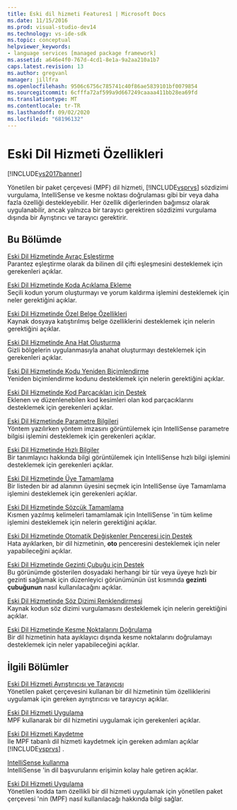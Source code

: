 ```yaml
---
title: Eski dil hizmeti Features1 | Microsoft Docs
ms.date: 11/15/2016
ms.prod: visual-studio-dev14
ms.technology: vs-ide-sdk
ms.topic: conceptual
helpviewer_keywords:
- language services [managed package framework]
ms.assetid: a646e4f0-767d-4cd1-8e1a-9a2aa210a1b7
caps.latest.revision: 13
ms.author: gregvanl
manager: jillfra
ms.openlocfilehash: 9506c6756c785741c40f86ae5839101bf0079854
ms.sourcegitcommit: 6cfffa72af599a9d667249caaaa411bb28ea69fd
ms.translationtype: MT
ms.contentlocale: tr-TR
ms.lasthandoff: 09/02/2020
ms.locfileid: "68196132"
---
```

# <a name="legacy-language-service-features"></a>Eski Dil Hizmeti Özellikleri
[!INCLUDE[vs2017banner](../../includes/vs2017banner.md)]

Yönetilen bir paket çerçevesi (MPF) dil hizmeti, [!INCLUDE[vsprvs](../../includes/vsprvs-md.md)] sözdizimi vurgulama, IntelliSense ve kesme noktası doğrulaması gibi bir veya daha fazla özelliği destekleyebilir. Her özellik diğerlerinden bağımsız olarak uygulanabilir, ancak yalnızca bir tarayıcı gerektiren sözdizimi vurgulama dışında bir Ayrıştırıcı ve tarayıcı gerektirir.  
  
## <a name="in-this-section"></a>Bu Bölümde  
 [Eski Dil Hizmetinde Ayraç Eşleştirme](../../extensibility/internals/brace-matching-in-a-legacy-language-service.md)  
 Parantez eşleştirme olarak da bilinen dil çifti eşleşmesini desteklemek için gerekenleri açıklar.  
  
 [Eski Dil Hizmetinde Koda Açıklama Ekleme](../../extensibility/internals/commenting-code-in-a-legacy-language-service.md)  
 Seçili kodun yorum oluşturmayı ve yorum kaldırma işlemini desteklemek için neler gerektiğini açıklar.  
  
 [Eski Dil Hizmetinde Özel Belge Özellikleri](../../extensibility/internals/custom-document-properties-in-a-legacy-language-service.md)  
 Kaynak dosyaya katıştırılmış belge özelliklerini desteklemek için nelerin gerektiğini açıklar.  
  
 [Eski Dil Hizmetinde Ana Hat Oluşturma](../../extensibility/internals/outlining-in-a-legacy-language-service.md)  
 Gizli bölgelerin uygulanmasıyla anahat oluşturmayı desteklemek için gerekenleri açıklar.  
  
 [Eski Dil Hizmetinde Kodu Yeniden Biçimlendirme](../../extensibility/internals/reformatting-code-in-a-legacy-language-service.md)  
 Yeniden biçimlendirme kodunu desteklemek için nelerin gerektiğini açıklar.  
  
 [Eski Dil Hizmetinde Kod Parçacıkları için Destek](../../extensibility/internals/support-for-code-snippets-in-a-legacy-language-service.md)  
 Eklenen ve düzenlenebilen kod kesimleri olan kod parçacıklarını desteklemek için gerekenleri açıklar.  
  
 [Eski Dil Hizmetinde Parametre Bilgileri](../../extensibility/internals/parameter-info-in-a-legacy-language-service2.md)  
 Yöntem yazılırken yöntem imzasını görüntülemek için IntelliSense parametre bilgisi işlemini desteklemek için gerekenleri açıklar.  
  
 [Eski Dil Hizmetinde Hızlı Bilgiler](../../extensibility/internals/quick-info-in-a-legacy-language-service.md)  
 Bir tanımlayıcı hakkında bilgi görüntülemek için IntelliSense hızlı bilgi işlemini desteklemek için gerekenleri açıklar.  
  
 [Eski Dil Hizmetinde Üye Tamamlama](../../extensibility/internals/member-completion-in-a-legacy-language-service.md)  
 Bir listeden bir ad alanının üyesini seçmek için IntelliSense üye Tamamlama işlemini desteklemek için gerekenleri açıklar.  
  
 [Eski Dil Hizmetinde Sözcük Tamamlama](../../extensibility/internals/word-completion-in-a-legacy-language-service.md)  
 Kısmen yazılmış kelimeleri tamamlamak için IntelliSense 'in tüm kelime işlemini desteklemek için nelerin gerektiğini açıklar.  
  
 [Eski Dil Hizmetinde Otomatik Değişkenler Penceresi için Destek](../../extensibility/internals/support-for-the-autos-window-in-a-legacy-language-service.md)  
 Hata ayıklarken, bir dil hizmetinin, **oto** penceresini desteklemek için neler yapabileceğini açıklar.  
  
 [Eski Dil Hizmetinde Gezinti Çubuğu için Destek](../../extensibility/internals/support-for-the-navigation-bar-in-a-legacy-language-service.md)  
 Bu görünümde gösterilen dosyadaki herhangi bir tür veya üyeye hızlı bir gezinti sağlamak için düzenleyici görünümünün üst kısmında **gezinti çubuğunun** nasıl kullanılacağını açıklar.  
  
 [Eski Dil Hizmetinde Söz Dizimi Renklendirmesi](../../extensibility/internals/syntax-colorizing-in-a-legacy-language-service.md)  
 Kaynak kodun söz dizimi vurgulamasını desteklemek için nelerin gerektiğini açıklar.  
  
 [Eski Dil Hizmetinde Kesme Noktalarını Doğrulama](../../extensibility/internals/validating-breakpoints-in-a-legacy-language-service.md)  
 Bir dil hizmetinin hata ayıklayıcı dışında kesme noktalarını doğrulamayı desteklemek için neler yapabileceğini açıklar.  
  
## <a name="related-sections"></a>İlgili Bölümler  
 [Eski Dil Hizmeti Ayrıştırıcısı ve Tarayıcısı](../../extensibility/internals/legacy-language-service-parser-and-scanner.md)  
 Yönetilen paket çerçevesini kullanan bir dil hizmetinin tüm özelliklerini uygulamak için gereken ayrıştırıcısı ve tarayıcıyı açıklar.  
  
 [Eski Dil Hizmeti Uygulama](../../extensibility/internals/implementing-a-legacy-language-service2.md)  
 MPF kullanarak bir dil hizmetini uygulamak için gerekenleri açıklar.  
  
 [Eski Dil Hizmeti Kaydetme](../../extensibility/internals/registering-a-legacy-language-service1.md)  
 İle MPF tabanlı dil hizmeti kaydetmek için gereken adımları açıklar [!INCLUDE[vsprvs](../../includes/vsprvs-md.md)] .  
  
 [IntelliSense kullanma](../../ide/using-intellisense.md)  
 IntelliSense 'in dil başvurularını erişimin kolay hale getiren açıklar.  
  
 [Eski Dil Hizmeti Uygulama](../../extensibility/internals/implementing-a-legacy-language-service1.md)  
 Yönetilen kodda tam özellikli bir dil hizmeti uygulamak için yönetilen paket çerçevesi 'nin (MPF) nasıl kullanılacağı hakkında bilgi sağlar.
